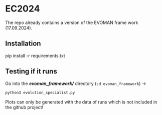 # EC2024

The repo already contains a version of the EVOMAN frame work (17.09.2024).

## Installation

pip install -r requirements.txt

## Testing if it runs

Go into the ***evoman_framework/*** directory (`cd evoman_framework`) $\rightarrow$ 

```python 
python3 evolution_specialist.py
```

Plots can only be generated with the data of runs which is not included in the github project!
